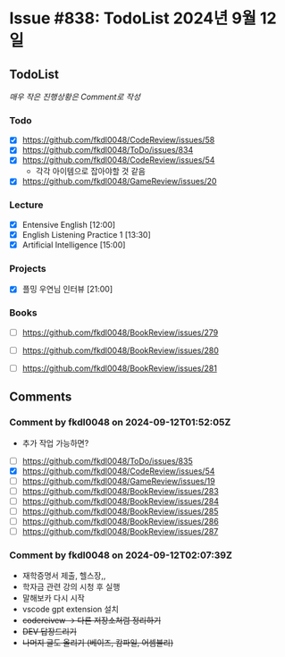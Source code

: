 # Issue #838: TodoList 2024년 9월 12일

## TodoList

*매우 작은 진행상황은 Comment로 작성*

### Todo  

- [x] https://github.com/fkdl0048/CodeReview/issues/58
- [x] https://github.com/fkdl0048/ToDo/issues/834
- [x] https://github.com/fkdl0048/CodeReview/issues/54
  - 각각 아이템으로 잡아야할 것 같음
- [x] https://github.com/fkdl0048/GameReview/issues/20

### Lecture

- [x] Entensive English [12:00]
- [x] English Listening Practice 1 [13:30]
- [x] Artificial Intelligence [15:00]

### Projects

- [x] 플밍 우연님 인터뷰 [21:00]

### Books

- [ ] https://github.com/fkdl0048/BookReview/issues/279
- [ ] https://github.com/fkdl0048/BookReview/issues/280
- [ ] https://github.com/fkdl0048/BookReview/issues/281


## Comments

### Comment by fkdl0048 on 2024-09-12T01:52:05Z

- 추가 작업 가능하면?
- [ ] https://github.com/fkdl0048/ToDo/issues/835
- [x] https://github.com/fkdl0048/CodeReview/issues/54
- [ ] https://github.com/fkdl0048/GameReview/issues/19
- [ ] https://github.com/fkdl0048/BookReview/issues/283
- [ ] https://github.com/fkdl0048/BookReview/issues/284
- [ ] https://github.com/fkdl0048/BookReview/issues/285
- [ ] https://github.com/fkdl0048/BookReview/issues/286
- [ ] https://github.com/fkdl0048/BookReview/issues/287

### Comment by fkdl0048 on 2024-09-12T02:07:39Z

- 재학증명서 제출, 헬스장,,
- 학자금 관련 강의 시청 후 실행
- 말해보카 다시 시작
- vscode gpt extension 설치
- ~~codereivew -> 다른 저장소처럼 정리하기~~
- ~~DEV 답장드리기~~
- ~~나머지 글도 올리기 (베이즈, 캄파일, 어셈블리)~~

